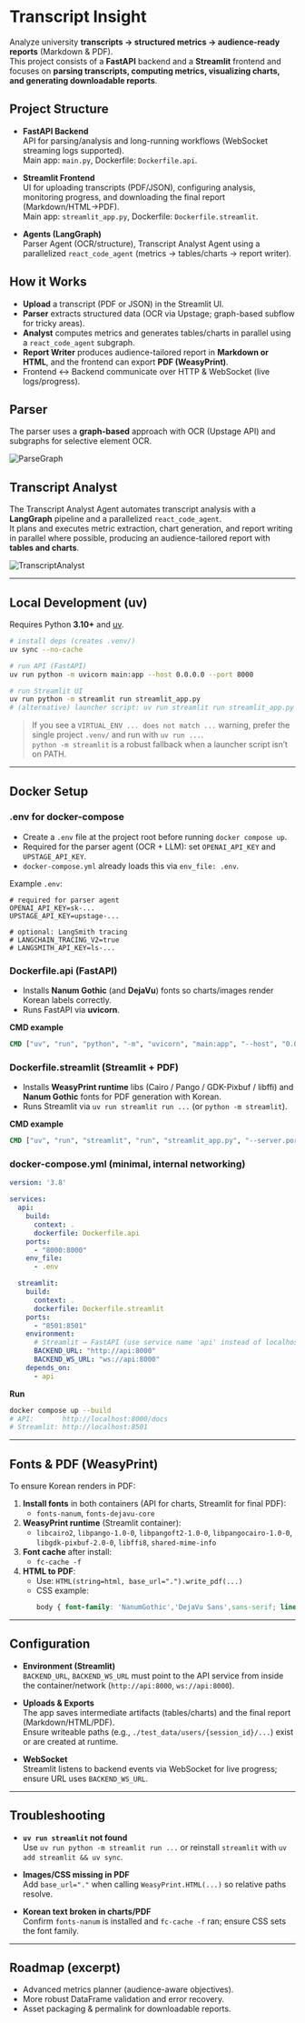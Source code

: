 # Transcript Insight

Analyze university **transcripts → structured metrics → audience-ready reports** (Markdown & PDF).  
This project consists of a **FastAPI** backend and a **Streamlit** frontend and focuses on **parsing transcripts, computing metrics, visualizing charts, and generating downloadable reports**.

## Project Structure

- **FastAPI Backend**  
  API for parsing/analysis and long-running workflows (WebSocket streaming logs supported).  
  Main app: `main.py`, Dockerfile: `Dockerfile.api`.

- **Streamlit Frontend**  
  UI for uploading transcripts (PDF/JSON), configuring analysis, monitoring progress, and downloading the final report (Markdown/HTML→PDF).  
  Main app: `streamlit_app.py`, Dockerfile: `Dockerfile.streamlit`.

- **Agents (LangGraph)**  
  Parser Agent (OCR/structure), Transcript Analyst Agent using a parallelized `react_code_agent` (metrics → tables/charts → report writer).

## How it Works

- **Upload** a transcript (PDF or JSON) in the Streamlit UI.
- **Parser** extracts structured data (OCR via Upstage; graph-based subflow for tricky areas).
- **Analyst** computes metrics and generates tables/charts in parallel using a `react_code_agent` subgraph.
- **Report Writer** produces audience-tailored report in **Markdown or HTML**, and the frontend can export **PDF (WeasyPrint)**.
- Frontend ↔ Backend communicate over HTTP & WebSocket (live logs/progress).

## Parser

The parser uses a **graph-based** approach with OCR (Upstage API) and subgraphs for selective element OCR.

![ParseGraph](images/ParseGraph.png)

## Transcript Analyst

The Transcript Analyst Agent automates transcript analysis with a **LangGraph** pipeline and a parallelized `react_code_agent`.  
It plans and executes metric extraction, chart generation, and report writing in parallel where possible, producing an audience-tailored report with **tables and charts**.

![TranscriptAnalyst](analyst_agent/image/transcript_analyst_agent.png)

---

## Local Development (uv)

Requires Python **3.10+** and [uv](https://github.com/astral-sh/uv).

```bash
# install deps (creates .venv/)
uv sync --no-cache

# run API (FastAPI)
uv run python -m uvicorn main:app --host 0.0.0.0 --port 8000

# run Streamlit UI
uv run python -m streamlit run streamlit_app.py
# (alternative) launcher script: uv run streamlit run streamlit_app.py
```

> If you see a `VIRTUAL_ENV ... does not match ...` warning, prefer the single project `.venv/` and run with `uv run ...`.  
> `python -m streamlit` is a robust fallback when a launcher script isn’t on PATH.

---

## Docker Setup

### .env for docker-compose

- Create a `.env` file at the project root before running `docker compose up`.
- Required for the parser agent (OCR + LLM): set `OPENAI_API_KEY` and `UPSTAGE_API_KEY`.
- `docker-compose.yml` already loads this via `env_file: .env`.

Example `.env`:

```
# required for parser agent
OPENAI_API_KEY=sk-...
UPSTAGE_API_KEY=upstage-...

# optional: LangSmith tracing
# LANGCHAIN_TRACING_V2=true
# LANGSMITH_API_KEY=ls-...
```


### Dockerfile.api (FastAPI)

- Installs **Nanum Gothic** (and **DejaVu**) fonts so charts/images render Korean labels correctly.
- Runs FastAPI via **uvicorn**.

**CMD example**

```dockerfile
CMD ["uv", "run", "python", "-m", "uvicorn", "main:app", "--host", "0.0.0.0", "--port", "8000"]
```

### Dockerfile.streamlit (Streamlit + PDF)

- Installs **WeasyPrint runtime** libs (Cairo / Pango / GDK-Pixbuf / libffi) and **Nanum Gothic** fonts for PDF generation with Korean.
- Runs Streamlit via `uv run streamlit run ...` (or `python -m streamlit`).

**CMD example**

```dockerfile
CMD ["uv", "run", "streamlit", "run", "streamlit_app.py", "--server.port=8501", "--server.address=0.0.0.0"]
```

### docker-compose.yml (minimal, internal networking)

```yaml
version: '3.8'

services:
  api:
    build:
      context: .
      dockerfile: Dockerfile.api
    ports:
      - "8000:8000"
    env_file:
      - .env

  streamlit:
    build:
      context: .
      dockerfile: Dockerfile.streamlit
    ports:
      - "8501:8501"
    environment:
      # Streamlit → FastAPI (use service name 'api' instead of localhost)
      BACKEND_URL: "http://api:8000"
      BACKEND_WS_URL: "ws://api:8000"
    depends_on:
      - api
```

**Run**

```bash
docker compose up --build
# API:       http://localhost:8000/docs
# Streamlit: http://localhost:8501
```

---

## Fonts & PDF (WeasyPrint)

To ensure Korean renders in PDF:

1. **Install fonts** in both containers (API for charts, Streamlit for final PDF):
   - `fonts-nanum`, `fonts-dejavu-core`
2. **WeasyPrint runtime** (Streamlit container):
   - `libcairo2`, `libpango-1.0-0`, `libpangoft2-1.0-0`, `libpangocairo-1.0-0`, `libgdk-pixbuf-2.0-0`, `libffi8`, `shared-mime-info`
3. **Font cache** after install:
   - `fc-cache -f`
4. **HTML to PDF**:
   - Use: `HTML(string=html, base_url=".").write_pdf(...)`
   - CSS example:
     ```css
     body { font-family: 'NanumGothic','DejaVu Sans',sans-serif; line-height: 1.45; }
     ```

---

## Configuration

- **Environment (Streamlit)**  
  `BACKEND_URL`, `BACKEND_WS_URL` must point to the API service from inside the container/network (`http://api:8000`, `ws://api:8000`).

- **Uploads & Exports**  
  The app saves intermediate artifacts (tables/charts) and the final report (Markdown/HTML/PDF).  
  Ensure writeable paths (e.g., `./test_data/users/{session_id}/...`) exist or are created at runtime.

- **WebSocket**  
  Streamlit listens to backend events via WebSocket for live progress; ensure URL uses `BACKEND_WS_URL`.

---

## Troubleshooting

- **`uv run streamlit` not found**  
  Use `uv run python -m streamlit run ...` or reinstall `streamlit` with `uv add streamlit && uv sync`.

- **Images/CSS missing in PDF**  
  Add `base_url="."` when calling `WeasyPrint.HTML(...)` so relative paths resolve.

- **Korean text broken in charts/PDF**  
  Confirm `fonts-nanum` is installed and `fc-cache -f` ran; ensure CSS sets the font family.

---

## Roadmap (excerpt)

- Advanced metrics planner (audience-aware objectives).  
- More robust DataFrame validation and error recovery.  
- Asset packaging & permalink for downloadable reports.

